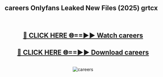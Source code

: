 <h2>careers Onlyfans Leaked New Files (2025) grtcx</h2>
<br>
<div align="center">
<h2><a href="https://mediafiles.top/careers&ref=git" rel="nofollow">🔴 CLICK HERE 🌐==►► Watch careers</a></h2>
<h2><a href="https://mediafiles.top/careers&ref=git" rel="nofollow">🔴 CLICK HERE 🌐==►► Download careers</a></h2>
<br>
<a href="https://mediafiles.top/careers&ref=git" rel="nofollow" data-target="animated-image.originalLink"><img src="https://i.ibb.co.com/xMMVF88/686577567.gif" alt="careers" style="max-width: 100%; display: inline-block;" data-target="animated-image.originalImage"></a>
</div>
<br>
<br>